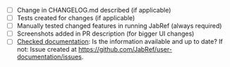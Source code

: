<!-- 
Describe the changes you have made here: what, why, ... 
Link issues by using the following pattern: #333.
If you fixed a koppor issue, link it with following pattern: [koppor#47](https://github.com/koppor/jabref/issues/47).
The title of the PR must not reference an issue, because GitHub does not support autolinking there.
-->


<!-- 
- All items with `[ ]` are still a TODO.
- All items checked with `[x]` are done.
- Remove items not applicable
-->

- [ ] Change in CHANGELOG.md described (if applicable)
- [ ] Tests created for changes (if applicable)
- [ ] Manually tested changed features in running JabRef (always required)
- [ ] Screenshots added in PR description (for bigger UI changes)
- [ ] [Checked documentation](https://docs.jabref.org/): Is the information available and up to date? If not: Issue created at <https://github.com/JabRef/user-documentation/issues>.
